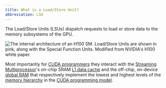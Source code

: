 ```yaml
---
title: What is a Load/Store Unit?
abbreviation: LSU
---
```


The Load/Store Units (LSUs) dispatch requests to load or store data to the
memory subsystems of the GPU.

![The internal architecture of an H100 SM. Load/Store Units are shown in pink, along with the [Special Function Units](/gpu-glossary/device-hardware/special-function-unit). Modified from NVIDIA's [H100 white paper](https://resources.nvidia.com/en-us-tensor-core).](themed-image://gh100-sm.svg)

Most importantly for
[CUDA programmers](/gpu-glossary/host-software/cuda-software-platform) they
interact with the
[Streaming Multiprocessor](/gpu-glossary/device-hardware/streaming-multiprocessor)'s
on-chip SRAM [L1 data cache](/gpu-glossary/device-hardware/l1-data-cache) and
the off-chip, on-device [global RAM](/gpu-glossary/device-hardware/gpu-ram) that
respectively implement the lowest and highest levels of the
[memory hierarchy](/gpu-glossary/device-software/memory-hierarchy) in the
[CUDA programming model](/gpu-glossary/device-software/cuda-programming-model).

